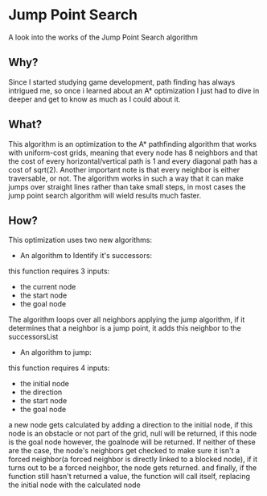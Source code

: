 # Jump Point Search
A look into the works of the Jump Point Search algorithm
## Why?
Since I started studying game development, path finding has always intrigued me, so once i learned about an A* optimization I just had to dive in deeper and get to know as much as I could about it.
## What?
This algorithm is an optimization to the A* pathfinding algorithm that works with uniform-cost grids, meaning that every node has 8 neighbors and that the cost of every horizontal/vertical path is 1 and every diagonal path has a cost of sqrt(2). Another important note is that every neighbor is either traversable, or not. The algorithm works in such a way that it can make jumps over straight lines rather than take small steps, in most cases the jump point search algorithm will wield results much faster.
## How?
This optimization uses two new algorithms:
- An algorithm to Identify it's successors:

this function requires 3 inputs:
- the current node
- the start node
- the goal node

The algorithm loops over all neighbors applying the jump algorithm, if it determines that a neighbor is a jump point, it adds this neighbor to the successorsList
    
- An algorithm to jump:

this function requires 4 inputs:
- the initial node
- the direction
- the start node
- the goal node

a new node gets calculated by adding a direction to the initial node, if this node is an obstacle or not part of the grid, null will be returned, if this node is the goal node however, the goalnode will be returned. If neither of these are the case, the node's neighbors get checked to make sure it isn't a forced neighbor(a forced neighbor is directly linked to a blocked node), if it turns out to be a forced neighbor, the node gets returned. and finally, if the function still hasn't returned a value, the function will call itself, replacing the initial node with the calculated node
